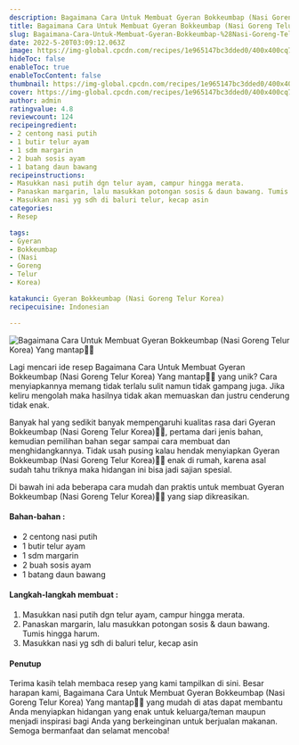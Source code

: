 ```yaml
---
description: Bagaimana Cara Untuk Membuat Gyeran Bokkeumbap (Nasi Goreng Telur Korea) Yang mantap"
title: Bagaimana Cara Untuk Membuat Gyeran Bokkeumbap (Nasi Goreng Telur Korea) Yang mantap
slug: Bagaimana-Cara-Untuk-Membuat-Gyeran-Bokkeumbap-%28Nasi-Goreng-Telur-Korea%29-Yang-mantap
date: 2022-5-20T03:09:12.063Z
image: https://img-global.cpcdn.com/recipes/1e965147bc3dded0/400x400cq70/photo.jpg
hideToc: false
enableToc: true
enableTocContent: false
thumbnail: https://img-global.cpcdn.com/recipes/1e965147bc3dded0/400x400cq70/photo.jpg
cover: https://img-global.cpcdn.com/recipes/1e965147bc3dded0/400x400cq70/photo.jpg
author: admin
ratingvalue: 4.8
reviewcount: 124
recipeingredient:
- 2 centong nasi putih
- 1 butir telur ayam
- 1 sdm margarin
- 2 buah sosis ayam
- 1 batang daun bawang
recipeinstructions:
- Masukkan nasi putih dgn telur ayam, campur hingga merata.
- Panaskan margarin, lalu masukkan potongan sosis & daun bawang. Tumis hingga harum.
- Masukkan nasi yg sdh di baluri telur, kecap asin
categories:
- Resep

tags:
- Gyeran
- Bokkeumbap
- (Nasi
- Goreng
- Telur
- Korea)

katakunci: Gyeran Bokkeumbap (Nasi Goreng Telur Korea)
recipecuisine: Indonesian

---
```


![Bagaimana Cara Untuk Membuat Gyeran Bokkeumbap (Nasi Goreng Telur Korea) Yang mantap👩‍🍳](https://img-global.cpcdn.com/recipes/1e965147bc3dded0/400x400cq70/photo.jpg)

Lagi mencari ide resep Bagaimana Cara Untuk Membuat Gyeran Bokkeumbap (Nasi Goreng Telur Korea) Yang mantap👩‍🍳 yang unik? Cara menyiapkannya memang tidak terlalu sulit namun tidak gampang juga. Jika keliru mengolah maka hasilnya tidak akan memuaskan dan justru cenderung tidak enak.

Banyak hal yang sedikit banyak mempengaruhi kualitas rasa dari Gyeran Bokkeumbap (Nasi Goreng Telur Korea)👩‍🍳, pertama dari jenis bahan, kemudian pemilihan bahan segar sampai cara membuat dan menghidangkannya. Tidak usah pusing kalau hendak menyiapkan Gyeran Bokkeumbap (Nasi Goreng Telur Korea)👩‍🍳 enak di rumah, karena asal sudah tahu triknya maka hidangan ini bisa jadi sajian spesial.

Di bawah ini ada beberapa cara mudah dan praktis untuk membuat Gyeran Bokkeumbap (Nasi Goreng Telur Korea)👩‍🍳 yang siap dikreasikan.

<!--inarticleads1-->

#### Bahan-bahan :

- 2 centong nasi putih
- 1 butir telur ayam
- 1 sdm margarin
- 2 buah sosis ayam
- 1 batang daun bawang

<!--inarticleads2-->

#### Langkah-langkah membuat :

1. Masukkan nasi putih dgn telur ayam, campur hingga merata.
1. Panaskan margarin, lalu masukkan potongan sosis & daun bawang. Tumis hingga harum.
1. Masukkan nasi yg sdh di baluri telur, kecap asin

#### Penutup

Terima kasih telah membaca resep yang kami tampilkan di sini. Besar harapan kami, Bagaimana Cara Untuk Membuat Gyeran Bokkeumbap (Nasi Goreng Telur Korea) Yang mantap👩‍🍳 yang mudah di atas dapat membantu Anda menyiapkan hidangan yang enak untuk keluarga/teman maupun menjadi inspirasi bagi Anda yang berkeinginan untuk berjualan makanan. Semoga bermanfaat dan selamat mencoba!